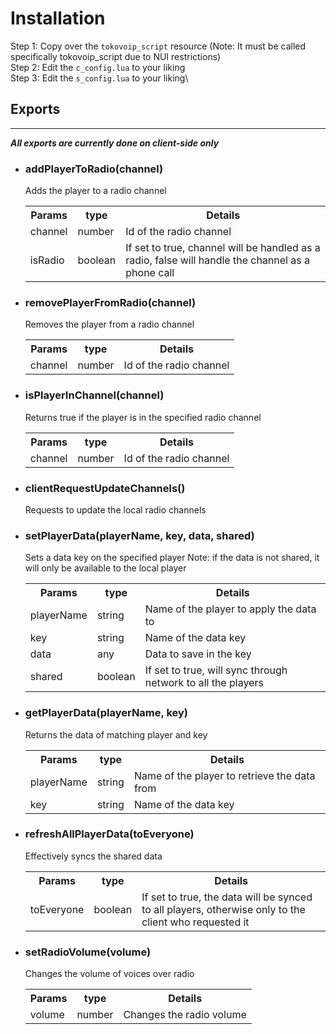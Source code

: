 
# Installation
Step 1: Copy over the `tokovoip_script` resource (Note: It must be called specifically tokovoip_script due to NUI restrictions)\
Step 2: Edit the `c_config.lua` to your liking\
Step 3: Edit the `s_config.lua` to your liking\

## Exports
---------------------------------------------------------------

***All exports are currently done on client-side only***

- ### addPlayerToRadio(channel)

  Adds the player to a radio channel

  <table>
  <tr>
    <th>Params</th>
    <th>type</th>
    <th>Details</th>
  </tr>
  <tr>
    <td>channel</td>
    <td>number</td>
    <td>Id of the radio channel</td>
  </tr>
    <tr>
    <td>isRadio</td>
    <td>boolean</td>
    <td>If set to true, channel will be handled as a radio, false will handle the channel as a phone call</td>
  </tr>
  </table>

- ### removePlayerFromRadio(channel)

  Removes the player from a radio channel

  <table>
  <tr>
    <th>Params</th>
    <th>type</th>
    <th>Details</th>
  </tr>
  <tr>
    <td>channel</td>
    <td>number</td>
    <td>Id of the radio channel</td>
  </tr>
  </table>

- ### isPlayerInChannel(channel)

  Returns true if the player is in the specified radio channel

  <table>
  <tr>
    <th>Params</th>
    <th>type</th>
    <th>Details</th>
  </tr>
  <tr>
    <td>channel</td>
    <td>number</td>
    <td>Id of the radio channel</td>
  </tr>
  </table>

- ### clientRequestUpdateChannels()

  Requests to update the local radio channels
  </table>

- ### setPlayerData(playerName, key, data, shared)

  Sets a data key on the specified player
  Note: if the data is not shared, it will only be available to the local player

  <table>
  <tr>
    <th>Params</th>
    <th>type</th>
    <th>Details</th>
  </tr>
  <tr>
    <td>playerName</td>
    <td>string</td>
    <td>Name of the player to apply the data to</td>
  </tr>
  <tr>
    <td>key</td>
    <td>string</td>
    <td>Name of the data key</td>
  </tr>
  <tr>
    <td>data</td>
    <td>any</td>
    <td>Data to save in the key</td>
  </tr>
  <tr>
    <td>shared</td>
    <td>boolean</td>
    <td>If set to true, will sync through network to all the players</td>
  </tr>
  </table>

- ### getPlayerData(playerName, key)

  Returns the data of matching player and key

  <table>
  <tr>
    <th>Params</th>
    <th>type</th>
    <th>Details</th>
  </tr>
  <tr>
    <td>playerName</td>
    <td>string</td>
    <td>Name of the player to retrieve the data from</td>
  </tr>
  <tr>
    <td>key</td>
    <td>string</td>
    <td>Name of the data key</td>
  </tr>
  </table>

- ### refreshAllPlayerData(toEveryone)

  Effectively syncs the shared data

  <table>
  <tr>
    <th>Params</th>
    <th>type</th>
    <th>Details</th>
  </tr>
  <tr>
    <td>toEveryone</td>
    <td>boolean</td>
    <td>If set to true, the data will be synced to all players, otherwise only to the client who requested it</td>
  </tr>
  </table>

- ### setRadioVolume(volume)

  Changes the volume of voices over radio

  <table>
  <tr>
    <th>Params</th>
    <th>type</th>
    <th>Details</th>
  </tr>
  <tr>
    <td>volume</td>
    <td>number</td>
    <td>Changes the radio volume</td>
  </tr>
  </table>
